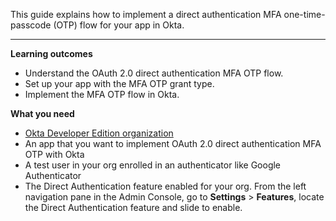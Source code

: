 <ApiLifecycle access="ea" />
<ApiLifecycle access="ie" />

This guide explains how to implement a direct authentication MFA one-time-passcode (OTP) flow for your app in Okta.

---

**Learning outcomes**

* Understand the OAuth 2.0 direct authentication MFA OTP flow.
* Set up your app with the MFA OTP grant type.
* Implement the MFA OTP flow in Okta.

**What you need**

* [Okta Developer Edition organization](https://developer.okta.com/signup)
* An app that you want to implement OAuth 2.0 direct authentication MFA OTP with Okta
* A test user in your org enrolled in an authenticator like Google Authenticator
* The Direct Authentication feature enabled for your org. From the left navigation pane in the Admin Console, go to **Settings** > **Features**, locate the Direct Authentication feature and slide to enable.

<ApiAmProdWarning />
